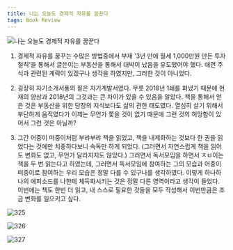 ```yaml
---
title: 나는 오늘도 경제적 자유를 꿈꾼다
tags: Book Review
---
```


![나는 오늘도 경제적 자유를 꿈꾼다](https://github.com/hoonjanglee/hoonjanglee.github.io/assets/50545088/a9d23ca6-ad6a-4141-ab04-ff23f743c80c)

1. 경제적 자유를 꿈꾸는 수많은 방법중에서 부재 '3년 만에 월세 1,000만원 만든 투자 철칙'을 통해서 글쓴이는 부동산을 통해서 대박이 났음을 유도했어야 했다. 애먼 주식과 관련된 계략이 있겠구나 생각을 하였지만, 그러한 것이 아니었다.

2. 굉장히 자기소개서풍의 짙은 자기계발서였다. 무릇 2018년 1쇄를 펴냈기 때문에 현재의 양상과 2018년의 그것과는 큰 차이가 있을 수 있음을 알았다. 책을 통해서 얻은 것은 부동산을 위한 당장의 지식보다도 삶의 관한 태도였다. 열심히 살기 위해서 부단하게 움직였다가 이제는 무언가 쫓을 것이 없기 때문에 그런 것의 허망함이 있어서 그런 것은 아닐까?

3. 그간 어중이 떠중이처럼 부랴부랴 책을 읽었고, 책을 내제화하는 것보다 한 권을 읽었다는 것에만 치중하다보니 속독만 하게 되었다. (그러면서 자연스럽게 책을 읽어도 변화도 없고, 무언가 달라지지도 않았다.) 그러면서 독서모임을 하면서 ㅈㅂ이는 책을 두 번 읽는다고 하였는데, 그러면서 독서모임에 참여하는 그의 모습과 어중이 떠중이로 참여하는 우리 모습은 정말 다를 수 있구나를 생각하였다. 이렇게 하나하나의 에피소드를 나한테 체득화시키는 것은 정말 다른 영역이라고 생각이 들었다. 이번에는 책도 한번 더 읽고, 내 스스로 필요한 것들을 모두 작성해서 이번만큼은 조금 변화를 일으키고 싶다.

![325](https://github.com/hoonjanglee/hoonjanglee.github.io/assets/50545088/df5c2587-ea21-4fa4-98cb-ee842f9c9b3b)

![326](https://github.com/hoonjanglee/hoonjanglee.github.io/assets/50545088/d33339dc-e692-4ba7-92d5-0baa9cc0a13e)

![327](https://github.com/hoonjanglee/hoonjanglee.github.io/assets/50545088/6ab88901-a65e-4c52-8a02-6bab1f3d3ac8)